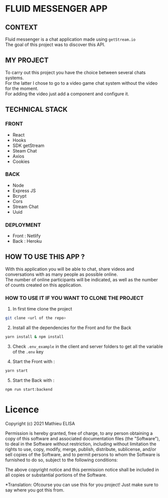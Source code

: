 # FLUID MESSENGER APP

## CONTEXT

Fluid messenger is a chat application made using `getStream.io` <br>
The goal of this project was to discover this API.

## MY PROJECT

To carry out this project you have the choice between several chats systems.<br>
For the latter I chose to go to a video game chat system without the video for the moment.<br>
For adding the video just add a component and configure it.

## TECHNICAL STACK

### FRONT

- React
- Hooks
- SDK getStream
- Steam Chat
- Axios
- Cookies

### BACK

- Node
- Express JS
- Bcrypt
- Cors
- Stream Chat
- Uuid

### DEPLOYMENT

- Front : Netlify
- Back : Heroku

## HOW TO USE THIS APP ?

With this application you will be able to chat, share videos and conversations with as many people as possible online.<br> The number of online participants will be indicated, as well as the number of counts created on this application.

### HOW TO USE IT IF YOU WANT TO CLONE THE PROJECT

1. In first time clone the project

```bash
git clone <url of the repo>
```

2. Install all the dependencies for the Front and for the Back

```bash
yarn install & npm install
```

3. Check `.env_example` in the client and server folders to get all the variable of the `.env` key

4. Start the Front with :

```bash
yarn start
```

5. Start the Back with :

```bash
npm run start:backend
```

# Licence

Copyright (c) 2021 Mathieu ELISA

Permission is hereby granted, free of charge, to any person obtaining a copy of this software and associated documentation files (the "Software"), to deal in the Software without restriction, including without limitation the rights to use, copy, modify, merge, publish, distribute, sublicense, and/or sell copies of the Software, and to permit persons to whom the Software is furnished to do so, subject to the following conditions:

The above copyright notice and this permission notice shall be included in all copies or substantial portions of the Software.

\*Translation: Ofcourse you can use this for you project! Just make sure to say where you got this from.
